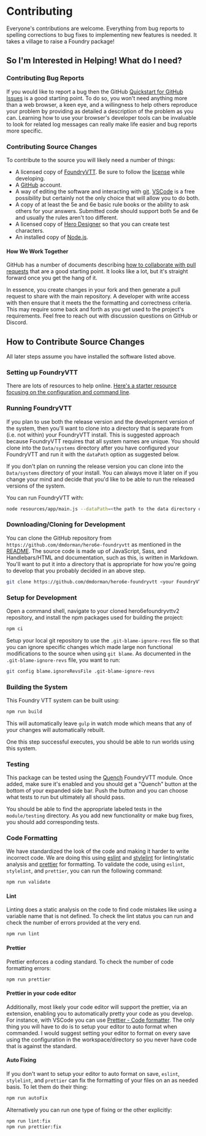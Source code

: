 # Contributing

Everyone's contributions are welcome. Everything from bug reports to spelling corrections to bug fixes to implementing new features is needed. It takes a village to raise a Foundry package!

## So I'm Interested in Helping! What do I need?

### Contributing Bug Reports

If you would like to report a bug then the GitHub [Quickstart for GitHub Issues](https://docs.github.com/en/issues/tracking-your-work-with-issues/quickstart) is a good starting point. To do so, you won't need anything more than a web browser, a keen eye, and a willingness to help others reproduce your problem by providing as detailed a description of the problem as you can. Learning how to use your browser's developer tools can be invaluable to look for related log messages can really make life easier and bug reports more specific.

### Contributing Source Changes

To contribute to the source you will likely need a number of things:

- A licensed copy of [FoundryVTT](https://foundryvtt.com/purchase/). Be sure to follow the [license](https://foundryvtt.com/article/license/) while developing.
- A [GitHub](https://docs.github.com/en/get-started/start-your-journey/creating-an-account-on-github) account.
- A way of editing the software and interacting with [git](https://git-scm.com/). [VSCode](https://code.visualstudio.com/download) is a free possibility but certainly not the only choice that will allow you to do both.
- A copy of at least the 5e and 6e basic rule books or the ability to ask others for your answers. Submitted code should support both 5e and 6e and usually the rules aren't too different.
- A licensed copy of [Hero Designer](https://www.herogames.com/store/product/1-hero-designer/) so that you can create test characters.
- An installed copy of [Node.js](https://nodejs.org).

#### How We Work Together

GitHub has a number of documents describing [how to collaborate with pull requests](https://docs.github.com/en/pull-requests/collaborating-with-pull-requests) that are a good starting point. It looks like a lot, but it's straight forward once you get the hang of it.

In essence, you create changes in your fork and then generate a pull request to share with the main repository. A developer with write access with then ensure that it meets the the formatting and correctness criteria. This may require some back and forth as you get used to the project's requirements. Feel free to reach out with discussion questions on GitHub or Discord.

## How to Contribute Source Changes

All later steps assume you have installed the software listed above.

### Setting up FoundryVTT

There are lots of resources to help online. [Here's a starter resource focusing on the configuration and command line](https://foundryvtt.com/article/configuration/).

### Running FoundryVTT

If you plan to use both the release version and the development version of the system, then you'll want to clone into a directory that is separate from (i.e. not within) your FoundryVTT install. This is suggested approach because FoundryVTT requires that all system names are unique. You should clone into the `Data/systems` directory after you have configured your FoundryVTT and run it with the `dataPath` option as suggested below.

If you don't plan on running the release version you can clone into the `Data/systems` directory of your install. You can always move it later on if you change your mind and decide that you'd like to be able to run the released versions of the system.

You can run FoundryVTT with:

```bash
node resources/app/main.js --dataPath=<the path to the data directory or the development data directory you want to use>
```

### Downloading/Cloning for Development

You can clone the GitHub repository from `https://github.com/dmdorman/hero6e-foundryvtt` as mentioned in the [README](./README.md). The source code is made up of JavaScript, Sass, and Handlebars/HTML and documentation, such as this, is written in Markdown. You'll want to put it into a directory that is appropriate for how you're going to develop that you probably decided in an above step.

```bash
git clone https://github.com/dmdorman/hero6e-foundryvtt <your FoundryVTT data directory as above>/Data/systems/hero6efoundryvttv2
```

### Setup for Development

Open a command shell, navigate to your cloned hero6efoundryvttv2 repository, and install the npm packages used for building the project:

```bash
npm ci
```

Setup your local git repository to use the `.git-blame-ignore-revs` file so that you can ignore specific changes which made large non functional modifications to the source when using `git blame`. As documented in the `.git-blame-ignore-revs` file, you want to run:

```bash
git config blame.ignoreRevsFile .git-blame-ignore-revs
```

### Building the System

This Foundry VTT system can be built using:

```bash
npm run build
```

This will automatically leave `gulp` in watch mode which means that any of your changes will automatically rebuilt.

One this step successful executes, you should be able to run worlds using this system.

### Testing

This package can be tested using the [Quench](https://foundryvtt.com/packages/quench) FoundryVTT module. Once added, make sure it's enabled and you should get a "Quench" button at the bottom of your expanded side bar. Push the button and you can choose what tests to run but ultimately all should pass.

You should be able to find the appropriate labeled tests in the `module/testing` directory. As you add new functionality or make bug fixes, you should add corresponding tests.

### Code Formatting

We have standardized the look of the code and making it harder to write incorrect code. We are doing this using [eslint](https://eslint.org/) and [stylelint](https://stylelint.io/) for linting/static analysis and [prettier](https://prettier.io/) for formatting. To validate the code, using `eslint`, `stylelint`, and `prettier`, you can run the following command:

```bash
npm run validate
```

#### Lint

Linting does a static analysis on the code to find code mistakes like using a variable name that is not defined. To check the lint status you can run and check the number of errors provided at the very end.

```bash
npm run lint
```

#### Prettier

Prettier enforces a coding standard. To check the number of code formatting errors:

```bash
npm run prettier
```

#### Prettier in your code editor

Additionally, most likely your code editor will support the prettier, via an extension, enabling you to automatically pretty your code as you develop. For instance, with VSCode you can use [Prettier - Code formatter](https://marketplace.visualstudio.com/items?itemName=esbenp.prettier-vscode). The only thing you will have to do is to setup your editor to auto format when commanded. I would suggest setting your editor to format on every save using the configuration in the workspace/directory so you never have code that is against the standard.

#### Auto Fixing

If you don't want to setup your editor to auto format on save, `eslint`, `stylelint`, and `prettier` can fix the formatting of your files on an as needed basis. To let them do their thing:

```bash
npm run autoFix
```

Alternatively you can run one type of fixing or the other explicitly:

```bash
npm run lint:fix
npm run prettier:fix
```
